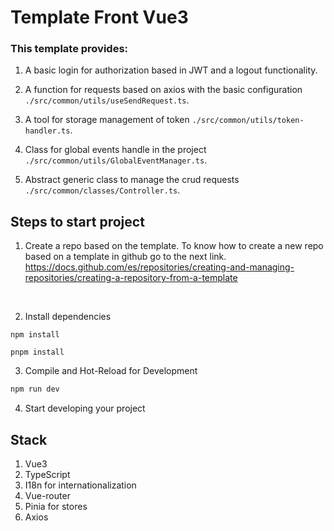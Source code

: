 # Template Front Vue3

### This template provides:

1. A basic login for authorization based in JWT and a logout functionality.

2. A function for requests based on axios with the basic configuration ```./src/common/utils/useSendRequest.ts```.

3. A tool for storage management of token ```./src/common/utils/token-handler.ts```.

4. Class for global events handle in the project ```./src/common/utils/GlobalEventManager.ts```.

5. Abstract generic class to manage the crud requests ```./src/common/classes/Controller.ts```.

## Steps to start project
1. Create a repo based on the template. To know how to create a new repo based on a template in github go to the next link.
https://docs.github.com/es/repositories/creating-and-managing-repositories/creating-a-repository-from-a-template
<br>

2. Install dependencies
```sh,
npm install
```
```sh,
pnpm install
```
3. Compile and Hot-Reload for Development

```sh
npm run dev
```
4. Start developing your project

## Stack
1. Vue3
2. TypeScript
3. I18n for internationalization
4. Vue-router
5. Pinia for stores
6. Axios